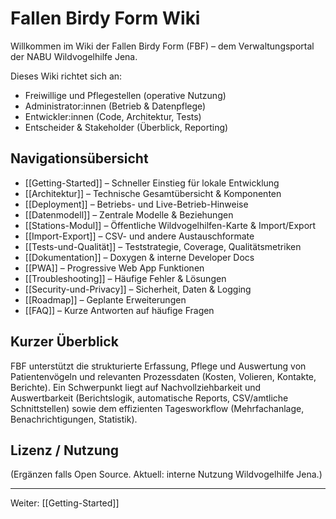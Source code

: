 # Fallen Birdy Form Wiki

Willkommen im Wiki der Fallen Birdy Form (FBF) – dem Verwaltungsportal der NABU Wildvogelhilfe Jena.

Dieses Wiki richtet sich an:
- Freiwillige und Pflegestellen (operative Nutzung)
- Administrator:innen (Betrieb & Datenpflege)
- Entwickler:innen (Code, Architektur, Tests)
- Entscheider & Stakeholder (Überblick, Reporting)

## Navigationsübersicht
- [[Getting-Started]] – Schneller Einstieg für lokale Entwicklung
- [[Architektur]] – Technische Gesamtübersicht & Komponenten
- [[Deployment]] – Betriebs- und Live-Betrieb-Hinweise
- [[Datenmodell]] – Zentrale Modelle & Beziehungen
- [[Stations-Modul]] – Öffentliche Wildvogelhilfen-Karte & Import/Export
- [[Import-Export]] – CSV- und andere Austauschformate
- [[Tests-und-Qualität]] – Teststrategie, Coverage, Qualitätsmetriken
- [[Dokumentation]] – Doxygen & interne Developer Docs
- [[PWA]] – Progressive Web App Funktionen
- [[Troubleshooting]] – Häufige Fehler & Lösungen
- [[Security-und-Privacy]] – Sicherheit, Daten & Logging
- [[Roadmap]] – Geplante Erweiterungen
- [[FAQ]] – Kurze Antworten auf häufige Fragen

## Kurzer Überblick
FBF unterstützt die strukturierte Erfassung, Pflege und Auswertung von Patientenvögeln und relevanten Prozessdaten (Kosten, Volieren, Kontakte, Berichte). Ein Schwerpunkt liegt auf Nachvollziehbarkeit und Auswertbarkeit (Berichtslogik, automatische Reports, CSV/amtliche Schnittstellen) sowie dem effizienten Tagesworkflow (Mehrfachanlage, Benachrichtigungen, Statistik). 

## Lizenz / Nutzung
(Ergänzen falls Open Source. Aktuell: interne Nutzung Wildvogelhilfe Jena.)

---
Weiter: [[Getting-Started]]
